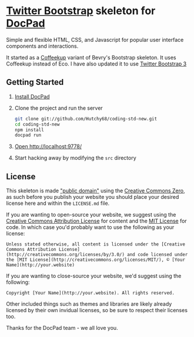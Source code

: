 # [Twitter Bootstrap](http://getbootstrap.com/) skeleton for [DocPad](https://github.com/bevry/docpad)

Simple and flexible HTML, CSS, and Javascript for popular user interface components and interactions.

It started as a [Coffeekup](http://coffeekup.org/) variant of Bevry's Bootstrap skeleton. It uses Coffeekup instead of Eco. I have also updated it to use [Twitter Bootstrap 3](http://getbootstrap.com/getting-started/#migration)

## Getting Started

1. [Install DocPad](https://github.com/bevry/docpad)

1. Clone the project and run the server

	``` bash
	git clone git://github.com/Hutchy68/coding-std-new.git
	cd coding-std-new
	npm install
	docpad run
	```

1. [Open http://localhost:9778/](http://localhost:9778/)

1. Start hacking away by modifying the `src` directory

## License

This skeleton is made ["public domain"](http://en.wikipedia.org/wiki/Public_domain) using the [Creative Commons Zero](http://creativecommons.org/publicdomain/zero/1.0/), as such before you publish your website you should place your desired license here and within the `LICENSE.md` file.

If you are wanting to open-source your website, we suggest using the [Creative Commons Attribution License](http://creativecommons.org/licenses/by/3.0/) for content and the [MIT License](http://creativecommons.org/licenses/MIT/) for code. In which case you'd probably want to use the following as your license:

	Unless stated otherwise, all content is licensed under the [Creative Commons Attribution License](http://creativecommons.org/licenses/by/3.0/) and code licensed under the [MIT License](http://creativecommons.org/licenses/MIT/), © [Your Name](http://your.website)

If you are wanting to close-source your website, we'd suggest using the following:

	Copyright [Your Name](http://your.website). All rights reserved.

Other included things such as themes and libraries are likely already licensed by their own invidual licenses, so be sure to respect their licenses too.

Thanks for the DocPad team - we all love you.
